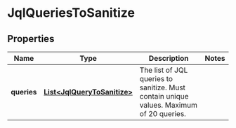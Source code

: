 # JqlQueriesToSanitize

## Properties
Name | Type | Description | Notes
------------ | ------------- | ------------- | -------------
**queries** | [**List&lt;JqlQueryToSanitize&gt;**](JqlQueryToSanitize.md) | The list of JQL queries to sanitize. Must contain unique values. Maximum of 20 queries. | 
